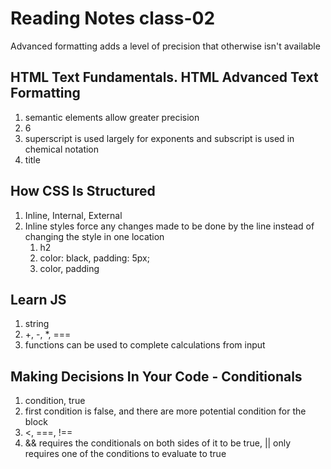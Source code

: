 # Reading Notes class-02

Advanced formatting adds a level of precision that otherwise isn't available

## HTML Text Fundamentals. HTML Advanced Text Formatting

1. semantic elements allow greater precision
2. 6
3. superscript is used largely for exponents and subscript is used in chemical notation
4. title

## How CSS Is Structured

1. Inline, Internal, External
2. Inline styles force any changes made to be done by the line instead of changing the style in one location
   1. h2
   2. color: black, padding: 5px;
   3. color, padding

## Learn JS

1. string
2. +, -, *, ===
3. functions can be used to complete calculations from input

## Making Decisions In Your Code - Conditionals

1. condition, true
2. first condition is false, and there are more potential condition for the block
3. <, ===, !==
4. && requires the conditionals on both sides of it to be true, || only requires one of the conditions to evaluate to true
